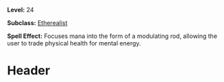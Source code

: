<!-- TITLE: Spell: Modulatig Rod -->
<!-- SUBTITLE:  -->

**Level:** 24

**Subclass:** [Etherealist](etherealist)

**Spell Effect:** Focuses mana into the form of a modulating rod, allowing the user to trade physical health for mental energy.

# Header